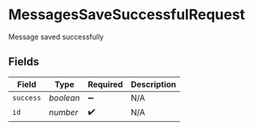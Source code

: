 # MessagesSaveSuccessfulRequest

Message saved successfully


## Fields

| Field              | Type               | Required           | Description        |
| ------------------ | ------------------ | ------------------ | ------------------ |
| `success`          | *boolean*          | :heavy_minus_sign: | N/A                |
| `id`               | *number*           | :heavy_check_mark: | N/A                |